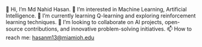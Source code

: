 👋 Hi, I’m Md Nahid Hasan.
👀 I’m interested in Machine Learning, Artificial Intelligence.
🌱 I’m currently learning Q-learning and exploring reinforcement learning techniques.
💞️ I’m looking to collaborate on AI projects, open-source contributions, and innovative problem-solving initiatives.
📫 How to reach me: hasanm13@miamioh.edu 

<!---
rajunahidhasan0/rajunahidhasan0 is a ✨ special ✨ repository because its `README.md` (this file) appears on your GitHub profile.
You can click the Preview link to take a look at your changes.
--->
